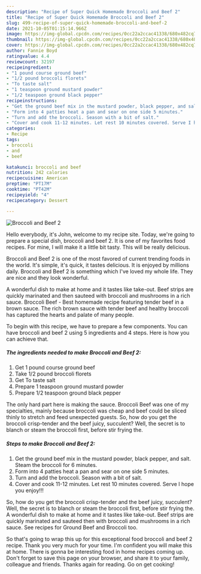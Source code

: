 ```yaml
---
description: "Recipe of Super Quick Homemade Broccoli and Beef 2"
title: "Recipe of Super Quick Homemade Broccoli and Beef 2"
slug: 499-recipe-of-super-quick-homemade-broccoli-and-beef-2
date: 2021-10-05T01:15:14.966Z
image: https://img-global.cpcdn.com/recipes/0cc22a2ccac41338/680x482cq70/broccoli-and-beef-2-recipe-main-photo.jpg
thumbnail: https://img-global.cpcdn.com/recipes/0cc22a2ccac41338/680x482cq70/broccoli-and-beef-2-recipe-main-photo.jpg
cover: https://img-global.cpcdn.com/recipes/0cc22a2ccac41338/680x482cq70/broccoli-and-beef-2-recipe-main-photo.jpg
author: Fannie Boyd
ratingvalue: 4.4
reviewcount: 32197
recipeingredient:
- "1 pound course ground beef"
- "1/2 pound broccoli florets"
- "To taste salt"
- "1 teaspoon ground mustard powder"
- "1/2 teaspoon ground black pepper"
recipeinstructions:
- "Get the ground beef mix in the mustard powder, black pepper, and salt. Steam the broccoli for 6 minutes."
- "Form into 4 patties heat a pan and sear on one side 5 minutes."
- "Turn and add the broccoli. Season with a bit of salt."
- "Cover and cook 11-12 minutes. Let rest 10 minutes covered. Serve I hope you enjoy!!!"
categories:
- Recipe
tags:
- broccoli
- and
- beef

katakunci: broccoli and beef 
nutrition: 242 calories
recipecuisine: American
preptime: "PT17M"
cooktime: "PT42M"
recipeyield: "4"
recipecategory: Dessert

---
```



![Broccoli and Beef 2](https://img-global.cpcdn.com/recipes/0cc22a2ccac41338/680x482cq70/broccoli-and-beef-2-recipe-main-photo.jpg)

Hello everybody, it's John, welcome to my recipe site. Today, we're going to prepare a special dish, broccoli and beef 2. It is one of my favorites food recipes. For mine, I will make it a little bit tasty. This will be really delicious.

Broccoli and Beef 2 is one of the most favored of current trending foods in the world. It's simple, it's quick, it tastes delicious. It is enjoyed by millions daily. Broccoli and Beef 2 is something which I've loved my whole life. They are nice and they look wonderful.

A wonderful dish to make at home and it tastes like take-out. Beef strips are quickly marinated and then sauteed with broccoli and mushrooms in a rich sauce. Broccoli Beef - Best homemade recipe featuring tender beef in a brown sauce. The rich brown sauce with tender beef and healthy broccoli has captured the hearts and palate of many people.


To begin with this recipe, we have to prepare a few components. You can have broccoli and beef 2 using 5 ingredients and 4 steps. Here is how you can achieve that.

<!--inarticleads1-->

##### The ingredients needed to make Broccoli and Beef 2:

1. Get 1 pound course ground beef
1. Take 1/2 pound broccoli florets
1. Get To taste salt
1. Prepare 1 teaspoon ground mustard powder
1. Prepare 1/2 teaspoon ground black pepper


The only hard part here is making the sauce. Broccoli Beef was one of my specialties, mainly because broccoli was cheap and beef could be sliced thinly to stretch and feed unexpected guests. So, how do you get the broccoli crisp-tender and the beef juicy, succulent? Well, the secret is to blanch or steam the broccoli first, before stir frying the. 

<!--inarticleads2-->

##### Steps to make Broccoli and Beef 2:

1. Get the ground beef mix in the mustard powder, black pepper, and salt. Steam the broccoli for 6 minutes.
1. Form into 4 patties heat a pan and sear on one side 5 minutes.
1. Turn and add the broccoli. Season with a bit of salt.
1. Cover and cook 11-12 minutes. Let rest 10 minutes covered. Serve I hope you enjoy!!!


So, how do you get the broccoli crisp-tender and the beef juicy, succulent? Well, the secret is to blanch or steam the broccoli first, before stir frying the. A wonderful dish to make at home and it tastes like take-out. Beef strips are quickly marinated and sauteed then with broccoli and mushrooms in a rich sauce. See recipes for Ground Beef and Broccoli too. 

So that's going to wrap this up for this exceptional food broccoli and beef 2 recipe. Thank you very much for your time. I'm confident you will make this at home. There is gonna be interesting food in home recipes coming up. Don't forget to save this page on your browser, and share it to your family, colleague and friends. Thanks again for reading. Go on get cooking!
